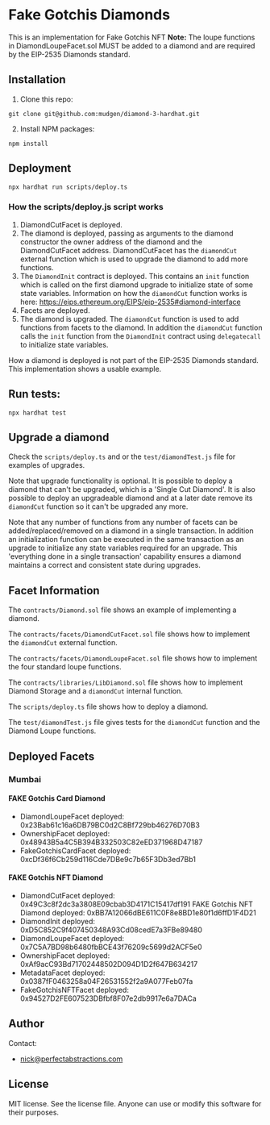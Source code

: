 # Fake Gotchis Diamonds

This is an implementation for Fake Gotchis NFT
**Note:** The loupe functions in DiamondLoupeFacet.sol MUST be added to a diamond and are required by the EIP-2535 Diamonds standard.

## Installation

1. Clone this repo:

```console
git clone git@github.com:mudgen/diamond-3-hardhat.git
```

2. Install NPM packages:

```console
npm install
```

## Deployment

```console
npx hardhat run scripts/deploy.ts
```

### How the scripts/deploy.js script works

1. DiamondCutFacet is deployed.
1. The diamond is deployed, passing as arguments to the diamond constructor the owner address of the diamond and the DiamondCutFacet address. DiamondCutFacet has the `diamondCut` external function which is used to upgrade the diamond to add more functions.
1. The `DiamondInit` contract is deployed. This contains an `init` function which is called on the first diamond upgrade to initialize state of some state variables. Information on how the `diamondCut` function works is here: https://eips.ethereum.org/EIPS/eip-2535#diamond-interface
1. Facets are deployed.
1. The diamond is upgraded. The `diamondCut` function is used to add functions from facets to the diamond. In addition the `diamondCut` function calls the `init` function from the `DiamondInit` contract using `delegatecall` to initialize state variables.

How a diamond is deployed is not part of the EIP-2535 Diamonds standard. This implementation shows a usable example.

## Run tests:

```console
npx hardhat test
```

## Upgrade a diamond

Check the `scripts/deploy.ts` and or the `test/diamondTest.js` file for examples of upgrades.

Note that upgrade functionality is optional. It is possible to deploy a diamond that can't be upgraded, which is a 'Single Cut Diamond'. It is also possible to deploy an upgradeable diamond and at a later date remove its `diamondCut` function so it can't be upgraded any more.

Note that any number of functions from any number of facets can be added/replaced/removed on a diamond in a single transaction. In addition an initialization function can be executed in the same transaction as an upgrade to initialize any state variables required for an upgrade. This 'everything done in a single transaction' capability ensures a diamond maintains a correct and consistent state during upgrades.

## Facet Information

The `contracts/Diamond.sol` file shows an example of implementing a diamond.

The `contracts/facets/DiamondCutFacet.sol` file shows how to implement the `diamondCut` external function.

The `contracts/facets/DiamondLoupeFacet.sol` file shows how to implement the four standard loupe functions.

The `contracts/libraries/LibDiamond.sol` file shows how to implement Diamond Storage and a `diamondCut` internal function.

The `scripts/deploy.ts` file shows how to deploy a diamond.

The `test/diamondTest.js` file gives tests for the `diamondCut` function and the Diamond Loupe functions.

## Deployed Facets

### Mumbai

#### FAKE Gotchis Card Diamond

- DiamondLoupeFacet deployed: 0x23Bab61c16a6DB79BC0d2C8Bf729bb46276D70B3
- OwnershipFacet deployed: 0x48943B5a4C5B394B332503C82eED371968D47187
- FakeGotchisCardFacet deployed: 0xcDf36f6Cb259d116Cde7DBe9c7b65F3Db3ed7Bb1

#### FAKE Gotchis NFT Diamond

- DiamondCutFacet deployed: 0x49C3c8f2dc3a3808E09cbab3D4171C15417df191
  FAKE Gotchis NFT Diamond deployed: 0xBB7A12066dBE611C0F8e8BD1e80f1d6ffD1F4D21
- DiamondInit deployed: 0xD5C852C9f407450348A93Cd08cedE7a3FBe89480
- DiamondLoupeFacet deployed: 0x7C5A7BD98b6480fbBCE43f76209c5699d2ACF5e0
- OwnershipFacet deployed: 0xAf9acC93Bd71702448502D094D1D2f647B634217
- MetadataFacet deployed: 0x0387fF0463258a04F26531552f2a9A077Feb07fa
- FakeGotchisNFTFacet deployed: 0x94527D2FE607523DBfbf8F07e2db9917e6a7DACa

## Author

Contact:

- nick@perfectabstractions.com

## License

MIT license. See the license file.
Anyone can use or modify this software for their purposes.
